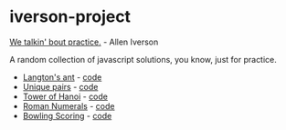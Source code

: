 iverson-project
===============

[We talkin' bout practice.](http://www.youtube.com/watch?v=d29VsG35DQM) - Allen Iverson

A random collection of javascript solutions, you know, just for practice.

- [Langton's ant](http://en.wikipedia.org/wiki/Langton's_ant)  - [code](examples/ant.html)
- [Unique pairs](http://programmingpraxis.com/2013/05/03/pairing-students/) - [code](examples/pairs.html)
- [Tower of Hanoi](http://en.wikipedia.org/wiki/Tower_of_Hanoi) - [code](examples/tower_of_hanoi.html)
- [Roman Numerals](http://codingdojo.org/cgi-bin/wiki.pl?KataRomanNumerals) - [code](examples/roman.html)
- [Bowling Scoring](https://en.wikipedia.org/wiki/Ten-pin_bowling#Scoring) - [code](examples/bowling.html)
